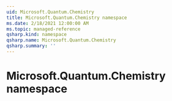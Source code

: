 ```yaml
---
uid: Microsoft.Quantum.Chemistry
title: Microsoft.Quantum.Chemistry namespace
ms.date: 2/18/2021 12:00:00 AM
ms.topic: managed-reference
qsharp.kind: namespace
qsharp.name: Microsoft.Quantum.Chemistry
qsharp.summary: ''
---
```


# Microsoft.Quantum.Chemistry namespace



